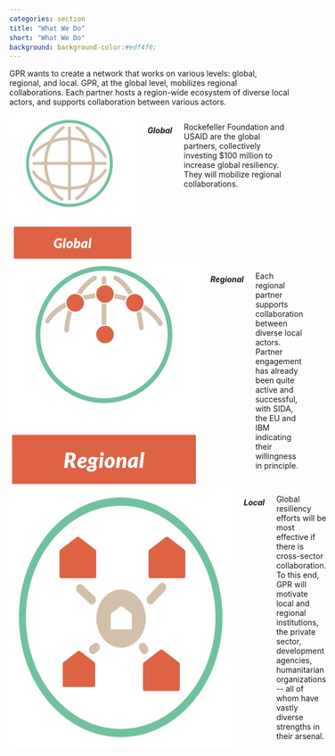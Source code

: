```yaml
---
categories: section
title: "What We Do"
short: "What We Do"
background: background-color:#edf4f0;
---
```



<p class="main">GPR wants to create a network that works on various levels: global,  regional, and local. GPR, at the global level, mobilizes regional  collaborations. Each partner hosts a region-wide ecosystem of diverse  local actors, and supports collaboration between various actors.
</p>


<div class="row">
  <div class="medium-4 columns">
  <img src="img/global.svg" />
	<h5>Global</h5>
	<p class="captions">Rockefeller Foundation and USAID are the global partners, collectively  investing $100 million to increase global resiliency. They will mobilize  regional collaborations.</p>
	</div>
  <div class="medium-4 columns">
  <img src="img/regional.svg" />
  <h5>Regional</h5>
	<p class="captions">Each regional partner supports collaboration between diverse local  actors. Partner engagement has already been quite active and successful,  with SIDA, the EU and IBM indicating their willingness in principle. </p>
	</div>
  <div class="medium-4 columns">
  <img src="img/local.svg" />
  <h5>Local</h5>
	<p class="captions">Global resiliency efforts will be most effective if there is cross-sector collaboration. To this end, GPR will motivate local and regional institutions, the private sector,  development agencies, humanitarian organizations -- all of whom have  vastly diverse strengths in their arsenal.</p>
	</div>
</div>


